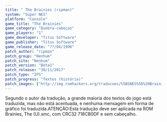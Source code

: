 ```yaml
---
title: " The Brainies (ripman)"
system: "Super NES"
platform: "Console"
game_title: "The Brainies"
game_category: "Quebra-cabeças"
game_players: "1"
game_developer: "Titus Software"
game_publisher: "Titus Software"
game_release_date: "??/04/1996"
patch_author: "ripman"
patch_group: "Nenhum"
patch_site: "Nenhum"
patch_version: "Beta1"
patch_release: "30/11/2017"
patch_type: "IPS"
patch_progress: "Textos (história)"
patch_images: ["http://img.romhackers.org/traducoes/%5BSNES%5D%20Brainies,%20The%20-%20ripman%20-%201.png","http://img.romhackers.org/traducoes/%5BSNES%5D%20Brainies,%20The%20-%20ripman%20-%202.png","http://img.romhackers.org/traducoes/%5BSNES%5D%20Brainies,%20The%20-%20ripman%20-%203.png"]
---
```

Segundo o autor da tradução, a grande maioria dos textos do jogo está traduzida, mas não está acentuada, e nenhuma mensagem em forma de gráfico foi traduzida.ATENÇÃO:Esta tradução deve ser aplicada na ROM Brainies, The (U).smc, com CRC32 718CB0DF e sem cabeçalho.